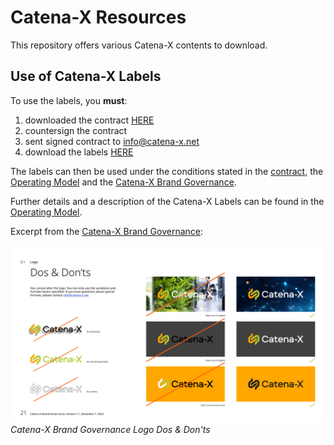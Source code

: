 # Catena-X Resources

This repository offers various Catena-X contents to download.

## Use of Catena-X Labels

To use the labels, you **must**:

1. downloaded the contract [HERE](https://github.com/catenax-eV/cx-resources)
2. countersign the contract
3. sent signed contract to [info@catena-x.net](mailto:info@catena-x.net)
4. download the labels [HERE](https://github.com/catenax-eV/cx-resources)

The labels can then be used under the conditions stated in the [contract](https://github.com/catenax-eV/cx-resources), the [Operating Model](https://catenax-ev.github.io/docs/next/operating-model/how-data-space-governance#catena-x-labels) and the [Catena-X Brand Governance](./static/Catena-X_Brand_Governance.pdf).

Further details and a description of the Catena-X Labels can be found in the [Operating Model](https://catenax-ev.github.io/docs/next/operating-model/how-data-space-governance#catena-x-labels).

Excerpt from the [Catena-X Brand Governance](./static/Catena-X_Brand_Governance.pdf):

![Catena-X Brand Governance Logo Dos & Don'ts](./static/Catena-X_Brand_Governance_Logo_Dos_Donts.png)  
*Catena-X Brand Governance Logo Dos & Don'ts*
